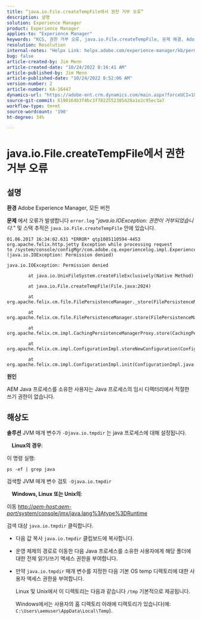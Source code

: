 ```yaml
---
title: “java.io.File.createTempFile에서 권한 거부 오류”
description: 설명
solution: Experience Manager
product: Experience Manager
applies-to: "Experience Manager"
keywords: "KCS, 권한 거부 오류, java.io.File.createTempFile, 문제 해결, Adobe Experience Manager"
resolution: Resolution
internal-notes: "Helpx Link: helpx.adobe.com/experience-manager/kb/permission_denied_error_from_java_io_file.html"
bug: false
article-created-by: Jim Menn
article-created-date: "10/24/2022 8:16:41 AM"
article-published-by: Jim Menn
article-published-date: "10/24/2022 8:52:06 AM"
version-number: 2
article-number: KA-16447
dynamics-url: "https://adobe-ent.crm.dynamics.com/main.aspx?forceUCI=1&pagetype=entityrecord&etn=knowledgearticle&id=6bab172c-7453-ed11-bba2-6045bd0065f9"
source-git-commit: 6190164b3f4bc3f7822552385428a1e2c95ec3a7
workflow-type: tm+mt
source-wordcount: '190'
ht-degree: 34%

---
```


# java.io.File.createTempFile에서 권한 거부 오류

## 설명


<b>환경</b>
Adobe Experience Manager, 모든 버전

<b>문제</b>
에서 오류가 발생합니다 `error.log` &quot;*java.io.IOException: 권한이 거부되었습니다.*&quot; 및 스택 추적은 `java.io.File.createTempFile` 안에 있습니다.


```
01.06.2017 16:34:02.631 *ERROR* qtp1085110594-4453 org.apache.felix.http.jetty Exception while processing request to /system/console/configMgr/com.adobe.cq.experiencelog.impl.ExperienceLogConfigServlet (java.io.IOException: Permission denied)

java.io.IOException: Permission denied

        at java.io.UnixFileSystem.createFileExclusively(Native Method)

        at java.io.File.createTempFile(File.java:2024)

        at org.apache.felix.cm.file.FilePersistenceManager._store(FilePersistenceManager.java:699)

        at org.apache.felix.cm.file.FilePersistenceManager.store(FilePersistenceManager.java:660)

        at org.apache.felix.cm.impl.CachingPersistenceManagerProxy.store(CachingPersistenceManagerProxy.java:242)

        at org.apache.felix.cm.impl.ConfigurationImpl.storeNewConfiguration(ConfigurationImpl.java:462)

        at org.apache.felix.cm.impl.ConfigurationImpl.init(ConfigurationImpl.java:183)
```


<b>원인</b>

AEM Java 프로세스를 소유한 사용자는 Java 프로세스의 임시 디렉터리에서 적절한 쓰기 권한이 없습니다.




## 해상도


<b>솔루션</b>
JVM 매개 변수가 `-Djava.io.tmpdir` 는 java 프로세스에 대해 설정됩니다.

<b>    Linux의 경우</b>:

이 명령 실행:


```
ps -ef | grep java
```


검색할 JVM 매개 변수 검토 `-Djava.io.tmpdir`

<b>    Windows, Linux 또는 Unix의</b>:

이동 [http://*aem-host:aem-port*/system/console/jmx/java.lang%3Atype%3DRuntime](http://aem-host:aem-port/system/console/jmx/java.lang%3Atype%3DRuntime)

검색 대상 `java.io.tmpdir` 클릭합니다.

- 다음 값 복사 `java.io.tmpdir` 클립보드에 복사합니다.
- 운영 체제의 경로로 이동한 다음 Java 프로세스를 소유한 사용자에게 해당 폴더에 대한 전체 읽기/쓰기 액세스 권한을 부여합니다.
- 만약 `java.io.tmpdir` 매개 변수를 지정한 다음 기본 OS temp 디렉토리에 대한 사용자 액세스 권한을 부여합니다.

   Linux 및 Unix에서 이 디렉토리는 다음과 같습니다 `/tmp` 기본적으로 제공됩니다.

   Windows에서는 사용자의 홈 디렉토리 아래에 디렉토리가 있습니다(예: `C:\Users\aemuser\AppData\Local\Temp`).

